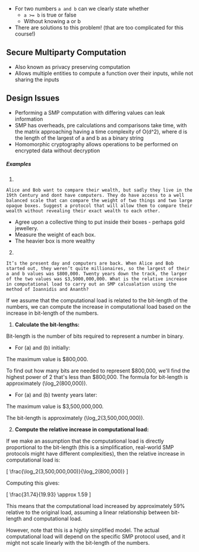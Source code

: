 - For two numbers `a and b` can we clearly state whether
	- `a >= b` is true or false
	- Without knowing  a or b
- There are solutions to this problem! (that are too complicated for this course!)

## Secure Multiparty Computation
- Also known as privacy preserving computation
- Allows multiple entities to compute a function over their inputs, while not sharing the inputs

## Design Issues
- Performing a SMP computation with differing values can leak information
- SMP has overheads, pre calculations and comparisons take time, with the matrix approaching having a time complexity of O(d^2), where d is the length of the largest of a and b as a binary string
- Homomorphic cryptography allows operations to be performed on encrypted data without decryption

##### Examples

1. 
```
Alice and Bob want to compare their wealth, but sadly they live in the 19th Century and dont have computers. They do have access to a well balanced scale that can compare the weight of two things and two large opaque boxes. Suggest a protocol that will allow them to compare their wealth without revealing their exact wealth to each other.
```

- Agree upon a collective thing to put inside their boxes - perhaps gold jewellery.
- Measure the weight of each box.
- The heavier box is more wealthy


2.
```
It’s the present day and computers are back. When Alice and Bob started out, they weren’t quite millionaires, so the largest of their a and b values was $800,000. Twenty years down the track, the larger of the two values was $3,5000,000,000. What is the relative increase in computational load to carry out an SMP calcualation using the method of Ioannidis and Ananth?
```

If we assume that the computational load is related to the bit-length of the numbers, we can compute the increase in computational load based on the increase in bit-length of the numbers.

1. **Calculate the bit-lengths:**

Bit-length is the number of bits required to represent a number in binary.

- For \(a\) and \(b\) initially:

The maximum value is $800,000. 

To find out how many bits are needed to represent $800,000, we'll find the highest power of 2 that's less than $800,000. The formula for bit-length is approximately \(\log_2(800,000)\).

- For \(a\) and \(b\) twenty years later:

The maximum value is $3,500,000,000.

The bit-length is approximately \(\log_2(3,500,000,000)\).

2. **Compute the relative increase in computational load:**

If we make an assumption that the computational load is directly proportional to the bit-length (this is a simplification, real-world SMP protocols might have different complexities), then the relative increase in computational load is:

\[
\frac{\log_2(3,500,000,000)}{\log_2(800,000)}
\]

Computing this gives:

\[
\frac{31.74}{19.93} \approx 1.59
\]

This means that the computational load increased by approximately 59% relative to the original load, assuming a linear relationship between bit-length and computational load.

However, note that this is a highly simplified model. The actual computational load will depend on the specific SMP protocol used, and it might not scale linearly with the bit-length of the numbers.